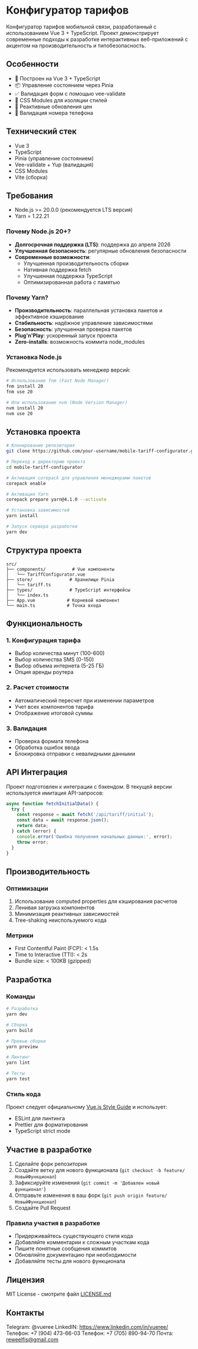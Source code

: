 # Конфигуратор тарифов

Конфигуратор тарифов мобильной связи, разработанный с использованием Vue 3 + TypeScript. Проект демонстрирует современные подходы к разработке интерактивных веб-приложений с акцентом на производительность и типобезопасность.

## Особенности

- 🚀 Построен на Vue 3 + TypeScript
- 📦 Управление состоянием через Pinia
- ✅ Валидация форм с помощью vee-validate
- 🎨 CSS Modules для изоляции стилей
- 🔄 Реактивные обновления цен
- 📱 Валидация номера телефона

## Технический стек

- Vue 3
- TypeScript
- Pinia (управление состоянием)
- Vee-validate + Yup (валидация)
- CSS Modules
- Vite (сборка)

## Требования

- Node.js >= 20.0.0 (рекомендуется LTS версия)
- Yarn = 1.22.21

### Почему Node.js 20+?

- **Долгосрочная поддержка (LTS)**: поддержка до апреля 2026
- **Улучшенная безопасность**: регулярные обновления безопасности
- **Современные возможности**:
  - Улучшенная производительность сборки
  - Нативная поддержка fetch
  - Улучшенная поддержка TypeScript
  - Оптимизированная работа с памятью

### Почему Yarn?

- **Производительность**: параллельная установка пакетов и эффективное кэширование
- **Стабильность**: надёжное управление зависимостями
- **Безопасность**: улучшенная проверка пакетов
- **Plug'n'Play**: ускоренный запуск проекта
- **Zero-installs**: возможность коммита node_modules

### Установка Node.js

Рекомендуется использовать менеджер версий:

```bash
# Использование fnm (Fast Node Manager)
fnm install 20
fnm use 20

# Или использование nvm (Node Version Manager)
nvm install 20
nvm use 20
```

## Установка проекта

```bash
# Клонирование репозитория
git clone https://github.com/your-username/mobile-tariff-configurator.git

# Переход в директорию проекта
cd mobile-tariff-configurator

# Активация corepack для управления менеджерами пакетов
corepack enable

# Активация Yarn
corepack prepare yarn@4.1.0 --activate

# Установка зависимостей
yarn install

# Запуск сервера разработки
yarn dev
```

## Структура проекта

```
src/
├── components/          # Vue компоненты
│   └── TariffConfigurator.vue
├── store/              # Хранилище Pinia
│   └── tariff.ts
├── types/              # TypeScript интерфейсы
│   └── index.ts
├── App.vue            # Корневой компонент
└── main.ts            # Точка входа
```

## Функциональность

### 1. Конфигурация тарифа
- Выбор количества минут (100-600)
- Выбор количества SMS (0-150)
- Выбор объема интернета (5-25 ГБ)
- Опция аренды роутера

### 2. Расчет стоимости
- Автоматический пересчет при изменении параметров
- Учет всех компонентов тарифа
- Отображение итоговой суммы

### 3. Валидация
- Проверка формата телефона
- Обработка ошибок ввода
- Блокировка отправки с невалидными данными

## API Интеграция

Проект подготовлен к интеграции с бэкендом. В текущей версии используется имитация API-запросов:

```typescript
async function fetchInitialData() {
  try {
    const response = await fetch('/api/tariff/initial');
    const data = await response.json();
    return data;
  } catch (error) {
    console.error('Ошибка получения начальных данных:', error);
    throw error;
  }
}
```

## Производительность

### Оптимизации
1. Использование computed properties для кэширования расчетов
2. Ленивая загрузка компонентов
3. Минимизация реактивных зависимостей
4. Tree-shaking неиспользуемого кода

### Метрики
- First Contentful Paint (FCP): < 1.5s
- Time to Interactive (TTI): < 2s
- Bundle size: < 100KB (gzipped)

## Разработка

### Команды

```bash
# Разработка
yarn dev

# Сборка
yarn build

# Превью сборки
yarn preview

# Линтинг
yarn lint

# Тесты
yarn test
```

### Стиль кода

Проект следует официальному [Vue.js Style Guide](https://vuejs.org/style-guide/) и использует:
- ESLint для линтинга
- Prettier для форматирования
- TypeScript strict mode

## Участие в разработке

1. Сделайте форк репозитория
2. Создайте ветку для нового функционала (`git checkout -b feature/НовыйФункционал`)
3. Зафиксируйте изменения (`git commit -m 'Добавлен новый функционал'`)
4. Отправьте изменения в ваш форк (`git push origin feature/НовыйФункционал`)
5. Создайте Pull Request

### Правила участия в разработке

- Придерживайтесь существующего стиля кода
- Добавляйте комментарии к сложным участкам кода
- Пишите понятные сообщения коммитов
- Обновляйте документацию при необходимости
- Добавляйте тесты для нового функционала

## Лицензия

MIT License - смотрите файл [LICENSE.md](LICENSE.md)

## Контакты

Telegram: @vueree
LinkedIN: https://www.linkedin.com/in/vueree/
Телефон: +7 (904) 473-66-03
Телефон: +7 (705) 890-94-70
Почта: reweelfis@gmail.com
